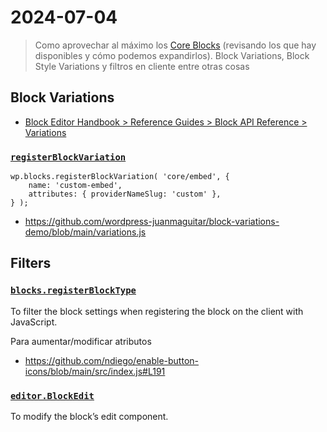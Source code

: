 # 2024-07-04

> Como aprovechar al máximo los [Core Blocks](https://developer.wordpress.org/block-editor/reference-guides/core-blocks/) (revisando los que hay disponibles y cómo podemos expandirlos). Block Variations, Block Style Variations y filtros en cliente entre otras cosas

## Block Variations 

- [Block Editor Handbook > Reference Guides > Block API Reference > Variations](https://developer.wordpress.org/block-editor/reference-guides/block-api/block-variations/)

### [`registerBlockVariation`](https://developer.wordpress.org/block-editor/reference-guides/block-api/block-variations/#creating-a-block-variation)

```
wp.blocks.registerBlockVariation( 'core/embed', {
    name: 'custom-embed',
    attributes: { providerNameSlug: 'custom' },
} );
```

- https://github.com/wordpress-juanmaguitar/block-variations-demo/blob/main/variations.js

## Filters

### [`blocks.registerBlockType`](https://developer.wordpress.org/block-editor/reference-guides/filters/block-filters/#blocks-registerblocktype)

To filter the block settings when registering the block on the client with JavaScript. 

Para aumentar/modificar atributos 

- https://github.com/ndiego/enable-button-icons/blob/main/src/index.js#L191


### [`editor.BlockEdit`](https://developer.wordpress.org/block-editor/reference-guides/filters/block-filters/#editor-blockedit)

To modify the block’s edit component.


